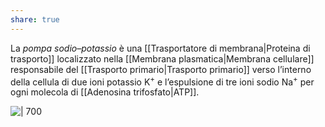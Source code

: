 ```yaml
---
share: true
---
```

La *pompa sodio–potassio* è una [[Trasportatore di membrana|Proteina di trasporto]] localizzato nella [[Membrana plasmatica|Membrana cellulare]] responsabile del [[Trasporto primario|Trasporto primario]] verso l’interno della cellula di due ioni potassio K<sup>+</sup> e l’espulsione di tre ioni sodio Na<sup>+</sup> per ogni molecola di [[Adenosina trifosfato|ATP]].

![ | 700 ](4669619093f465aef6ee7088343f29ac_MD5%201.png)